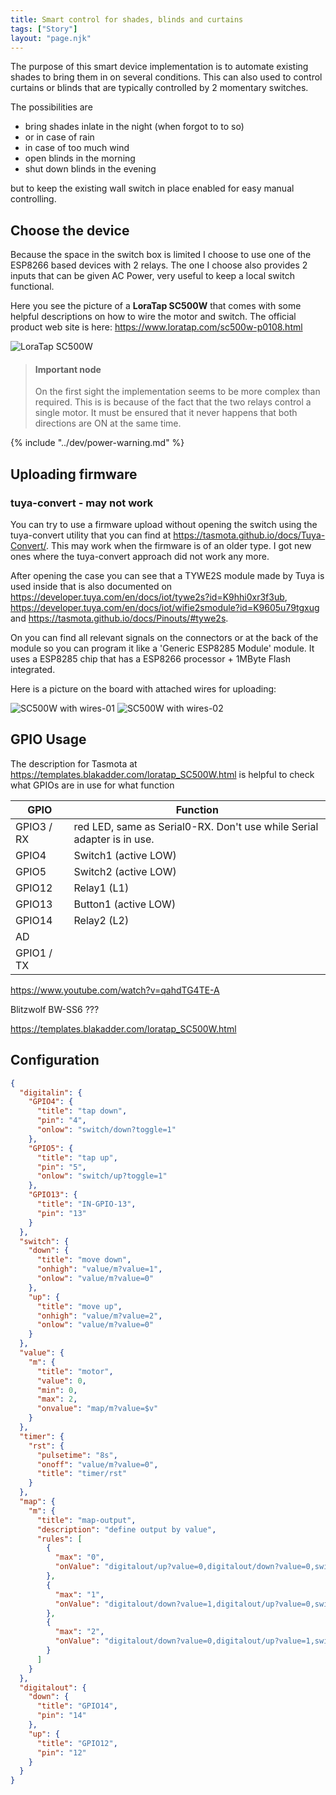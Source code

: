```yaml
---
title: Smart control for shades, blinds and curtains
tags: ["Story"]
layout: "page.njk"
---
```


The purpose of this smart device implementation is to automate existing shades  to bring them in on several conditions. This can also used to control curtains or blinds that are typically controlled by 2 momentary switches.

The possibilities are 

* bring shades inlate in the night (when forgot to to so)
* or in case of rain
* in case of too much wind
* open blinds in the morning 
* shut down blinds in the evening

but to keep the existing wall switch in place enabled for easy manual controlling.

## Choose the device

Because the space in the switch box is limited I choose to use one of the ESP8266 based devices
with 2 relays. The one I choose also provides 2 inputs that can be given
AC Power, very useful to keep a local switch functional.

Here you see the picture of a **LoraTap SC500W** that comes with some helpful descriptions on
how to wire the motor and switch. The official product web site is here:
<https://www.loratap.com/sc500w-p0108.html>

![LoraTap SC500W](/stories/curtain.jpg "w400")

> #### Important node
>
> On the first sight the implementation seems to be more complex than required.
> This is is because of the fact that the two relays control a single motor.
> It must be ensured that it never happens that both directions are ON at the same time.


{% include "../dev/power-warning.md" %}

## Uploading firmware

### tuya-convert - may not work

You can try to use a firmware upload without opening the switch using the tuya-convert utility
that you can find at <https://tasmota.github.io/docs/Tuya-Convert/>. This may work when the
firmware is of an older type. I got new ones where the tuya-convert approach
did not work any more.

After opening the case you can see that a TYWE2S module made by Tuya is used inside that is also
documented on <https://developer.tuya.com/en/docs/iot/tywe2s?id=K9hhi0xr3f3ub>,
<https://developer.tuya.com/en/docs/iot/wifie2smodule?id=K9605u79tgxug> and
<https://tasmota.github.io/docs/Pinouts/#tywe2s>.

On you can find all relevant signals on the connectors or at the back of the module so you can
program it like a 'Generic ESP8285 Module' module. It uses a ESP8285 chip that has a ESP8266
processor + 1MByte Flash integrated.

Here is a picture on the board with attached wires for uploading:

![SC500W with wires-01](/stories/curtain-wired01.jpg "w200")
![SC500W with wires-02](/stories/curtain-wired02.jpg "w200")


## GPIO Usage

The description for Tasmota at <https://templates.blakadder.com/loratap_SC500W.html> is helpful to check what GPIOs are in use for what function

| GPIO       | Function                                                               |
| ---------- | ---------------------------------------------------------------------- |
| GPIO3 / RX | red LED, same as Serial0-RX. Don't use while Serial adapter is in use. |
| GPIO4      | Switch1 (active LOW)                                                   |
| GPIO5      | Switch2 (active LOW)                                                   |
| GPIO12     | Relay1 (L1)                                                            |
| GPIO13     | Button1 (active LOW)                                                   |
| GPIO14     | Relay2 (L2)                                                            |
| AD         |                                                                        |
| GPIO1 / TX |                                                                        |


<https://www.youtube.com/watch?v=qahdTG4TE-A>

Blitzwolf BW-SS6 ???


<https://templates.blakadder.com/loratap_SC500W.html>


## Configuration

``` json
{
  "digitalin": {
    "GPIO4": {
      "title": "tap down",
      "pin": "4",
      "onlow": "switch/down?toggle=1"
    },
    "GPIO5": {
      "title": "tap up",
      "pin": "5",
      "onlow": "switch/up?toggle=1"
    },
    "GPIO13": {
      "title": "IN-GPIO-13",
      "pin": "13"
    }
  },
  "switch": {
    "down": {
      "title": "move down",
      "onhigh": "value/m?value=1",
      "onlow": "value/m?value=0"
    },
    "up": {
      "title": "move up",
      "onhigh": "value/m?value=2",
      "onlow": "value/m?value=0"
    }
  },
  "value": {
    "m": {
      "title": "motor",
      "value": 0,
      "min": 0,
      "max": 2,
      "onvalue": "map/m?value=$v"
    }
  },
  "timer": {
    "rst": {
      "pulsetime": "8s",
      "onoff": "value/m?value=0",
      "title": "timer/rst"
    }
  },
  "map": {
    "m": {
      "title": "map-output",
      "description": "define output by value",
      "rules": [
        {
          "max": "0",
          "onValue": "digitalout/up?value=0,digitalout/down?value=0,switch/down?value=0,switch/up?value=0,timer/rst?stop"
        },
        {
          "max": "1",
          "onValue": "digitalout/down?value=1,digitalout/up?value=0,switch/down?value=1,switch/up?value=0,timer/rst?start"
        },
        {
          "max": "2",
          "onValue": "digitalout/down?value=0,digitalout/up?value=1,switch/down?value=0,switch/up?value=1,timer/rst?start"
        }
      ]
    }
  },
  "digitalout": {
    "down": {
      "title": "GPIO14",
      "pin": "14"
    },
    "up": {
      "title": "GPIO12",
      "pin": "12"
    }
  }
}
```
